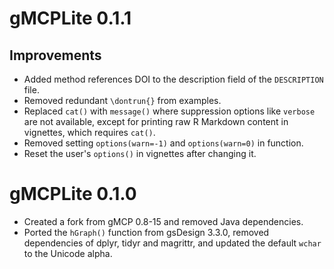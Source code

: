 # gMCPLite 0.1.1

## Improvements

- Added method references DOI to the description field of the `DESCRIPTION` file.
- Removed redundant `\dontrun{}` from examples.
- Replaced `cat()` with `message()` where suppression options like `verbose` are
  not available, except for printing raw R Markdown content in vignettes,
  which requires `cat()`.
- Removed setting `options(warn=-1)` and `options(warn=0)` in function.
- Reset the user's `options()` in vignettes after changing it.

# gMCPLite 0.1.0

- Created a fork from gMCP 0.8-15 and removed Java dependencies.
- Ported the `hGraph()` function from gsDesign 3.3.0, removed dependencies of 
  dplyr, tidyr and magrittr, and updated the default `wchar` to the Unicode alpha.
